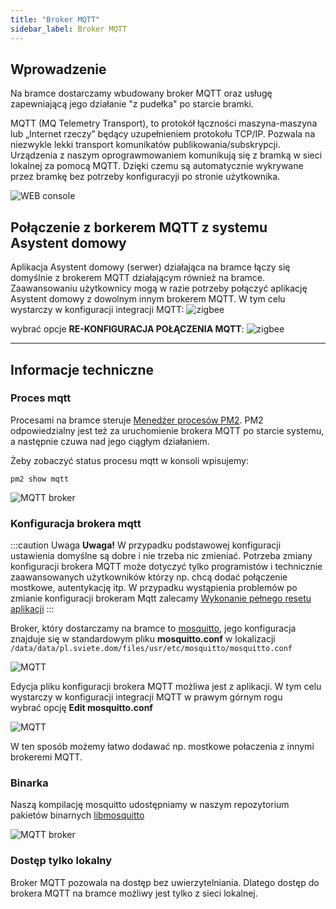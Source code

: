 ```yaml
---
title: "Broker MQTT"
sidebar_label: Broker MQTT
---
```


## Wprowadzenie

Na bramce dostarczamy wbudowany broker MQTT oraz usługę zapewniającą jego działanie "z pudełka" po starcie bramki.

MQTT (MQ Telemetry Transport), to protokół łączności maszyna-maszyna lub „Internet rzeczy” będący uzupełnieniem protokołu TCP/IP. Pozwala na niezwykle lekki transport komunikatów publikowania/subskrypcji.
Urządzenia z naszym oprograwmowaniem komunikują się z bramką w sieci lokalnej za pomocą MQTT. Dzięki czemu są automatycznie wykrywane przez bramkę bez potrzeby konfiguracyji po stronie użytkownika.

![WEB console](/img/en/bramka/mqtt_broker.png)

## Połączenie z borkerem MQTT z systemu Asystent domowy

Aplikacja Asystent domowy (serwer) działająca na bramce łączy się domyślnie z brokerem MQTT działającym również na bramce.
Zaawansowaniu użytkownicy mogą w razie potrzeby połączyć aplikację Asystent domowy z dowolnym innym brokerem MQTT. W tym celu wystarczy w konfiguracji integracji MQTT:
![zigbee](/img/en/integrations/mqtt_go_to_config.png)

wybrać opcje **RE-KONFIGURACJA POŁĄCZENIA MQTT**:
![zigbee](/img/en/integrations/mqtt_re_config.png)

-----------------------------------------------------
## Informacje techniczne

### Proces mqtt

Procesami na bramce steruje [Menedżer procesów PM2](http://pm2.keymetrics.io/).
PM2 odpowiedzialny jest też za uruchomienie brokera MQTT po starcie systemu, a następnie czuwa nad jego ciągłym działaniem.

Żeby zobaczyć status procesu mqtt w konsoli wpisujemy:

```
pm2 show mqtt
```

![MQTT broker](/img/en/bramka/pm2_mqtt.png)

### Konfiguracja brokera mqtt

:::caution Uwaga
**Uwaga!** W przypadku podstawowej konfiguracji ustawienia domyślne są dobre i nie trzeba nic zmieniać.
Potrzeba zmiany konfiguracji brokera MQTT może dotyczyć tylko programistów i technicznie zaawansowanych użytkowników którzy np. chcą dodać połączenie mostkowe, autentykację itp.
W przypadku wystąpienia problemów po zmianie konfiguracji brokeram Mqtt zalecamy [Wykonanie pełnego resetu aplikacji](/docs/ais_bramka_reset_ais_step_by_step)
:::


Broker, który dostarczamy na bramce to [mosquitto](https://mosquitto.org/), jego konfiguracja znajduje się w standardowym pliku **mosquitto.conf** w lokalizacji
``/data/data/pl.sviete.dom/files/usr/etc/mosquitto/mosquitto.conf``

![MQTT](/img/en/integrations/mqtt_edit_mosquito_config.png)

Edycja pliku konfiguracji brokera MQTT możliwa jest z aplikacji.  W tym celu wystarczy w konfiguracji integracji MQTT w prawym górnym rogu wybrać opcję **Edit mosquitto.conf**

![MQTT](/img/en/integrations/mqtt_edit_mosquito_config2.png)

W ten sposób możemy łatwo dodawać np. mostkowe połaczenia z innymi brokeremi MQTT.

### Binarka

Naszą kompilację mosquitto udostępniamy w naszym repozytorium pakietów binarnych [libmosquitto](https://bintray.com/sviete/ais/libmosquitto)

![MQTT broker](/img/en/bramka/libmosquitto_binary.png)

### Dostęp tylko lokalny

Broker MQTT pozowala na dostęp bez uwierzytelniania. Dlatego dostęp do brokera MQTT na bramce możliwy jest tylko z sieci lokalnej.
